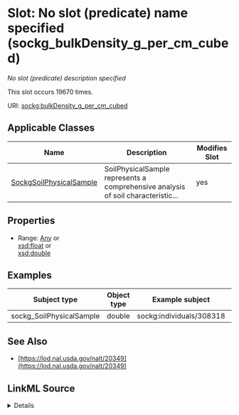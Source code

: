 

# Slot: No slot (predicate) name specified (sockg_bulkDensity_g_per_cm_cubed)


_No slot (predicate) description specified_






This slot occurs 19670 times.


URI: [sockg:bulkDensity_g_per_cm_cubed](https://idir.uta.edu/sockg-ontology/docs/bulkDensity_g_per_cm_cubed)



<!-- no inheritance hierarchy -->





## Applicable Classes

| Name | Description | Modifies Slot |
| --- | --- | --- |
| [SockgSoilPhysicalSample](../classes/SockgSoilPhysicalSample.md) | SoilPhysicalSample represents a comprehensive analysis of soil characteristic... |  yes  |







## Properties

* Range: [Any](../classes/Any.md)&nbsp;or&nbsp;<br />[xsd:float](http://www.w3.org/2001/XMLSchema#float)&nbsp;or&nbsp;<br />[xsd:double](http://www.w3.org/2001/XMLSchema#double)






## Examples

| Subject type | Object type | Example subject | Example object | Occurrences |
| --- | --- | --- | --- | --- |
| sockg_SoilPhysicalSample | double | sockg:individuals/308318 | 1.26 | 19670 |


## See Also

* [https://lod.nal.usda.gov/nalt/20349](https://lod.nal.usda.gov/nalt/20349)



## LinkML Source

<details>

```yaml
name: sockg_bulkDensity_g_per_cm_cubed
annotations:
  count:
    tag: count
    value: 19670
description: No slot (predicate) description specified
title: No slot (predicate) name specified
examples:
- object:
    example_object: '1.26'
    example_object_type: double
    example_predicate: sockg:bulkDensity_g_per_cm_cubed
    example_subject: sockg:individuals/308318
    example_subject_type: sockg_SoilPhysicalSample
from_schema: soc-kg
see_also:
- https://lod.nal.usda.gov/nalt/20349
rank: 1000
domain: sockg_SoilPhysicalSample
slot_uri: sockg:bulkDensity_g_per_cm_cubed
alias: sockg_bulkDensity_g_per_cm_cubed
domain_of:
- sockg_SoilPhysicalSample
range: Any
any_of:
- range: float
- range: double

```
</details>